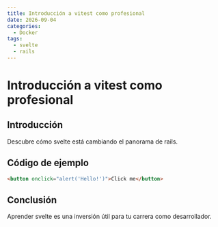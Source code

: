 ```yaml
---
title: Introducción a vitest como profesional
date: 2026-09-04
categories:
  - Docker
tags:
  - svelte
  - rails
---
```


# Introducción a vitest como profesional

## Introducción

Descubre cómo svelte está cambiando el panorama de rails.

## Código de ejemplo

```html
<button onclick="alert('Hello!')">Click me</button>
```

## Conclusión

Aprender svelte es una inversión útil para tu carrera como desarrollador.